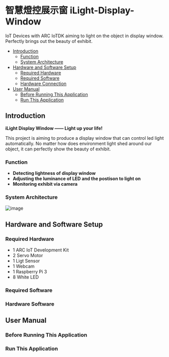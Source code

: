 # 智慧燈控展示窗 iLight-Display-Window
IoT Devices with ARC IoTDK aiming to light on the object in display window. Perfectly brings out the beauty of exhibit.

* [Introduction](#introduction)
	* [Function](#function)
	* [System Architecture](#system-architecture)
* [Hardware and Software Setup](#hardware-and-software-setup)
	* [Required Hardware](#required-hardware)
	* [Required Software](#required-software)
	* [Hardware Connection](#hardware-connection)
* [User Manual](#user-manual)
	* [Before Running This Application](#before-running-this-application)
	* [Run This Application](#run-this-application)

## Introduction
**iLight Display Window —— Light up your life!**

This project is aiming to produce a display window that can control led light automatically. No matter how does environment light shed around our object, it can perfectly show the beauty of exhibit.

### Function
- **Detecting lightness of display window**
- **Adjusting the luminance of LED and the postison to light on**
- **Monitoring exhibit via camera**

### System Architecture
![image](https://github.com/weftuon1/iLight-Display-Window/blob/master/src/system_pic.png)

## Hardware and Software Setup

### Required Hardware
- 1 ARC IoT Development Kit
- 2 Servo Motor
- 1 Ligt Sensor
- 1 Webcam
- 1 Raspberry Pi 3
- 8 White LED

### Required Software

### Hardware Software

## User Manual

### Before Running This Application

### Run This Application
